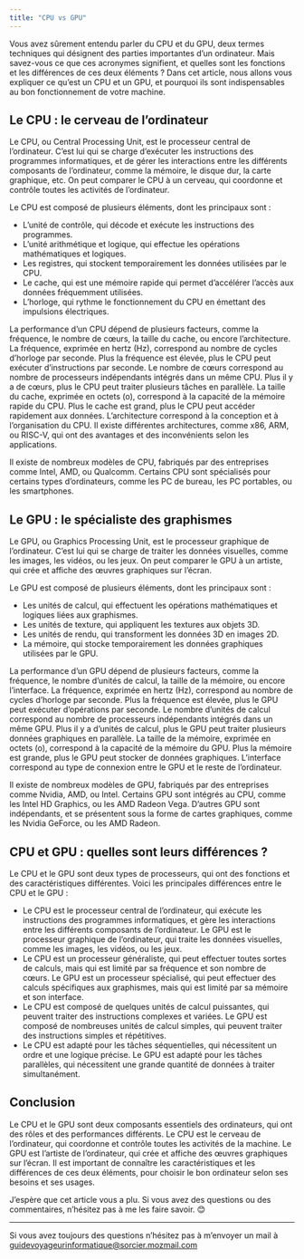 ```yaml
---
title: "CPU vs GPU"
---
```

Vous avez sûrement entendu parler du CPU et du GPU, deux termes techniques qui désignent des parties importantes d’un ordinateur. Mais savez-vous ce que ces acronymes signifient, et quelles sont les fonctions et les différences de ces deux éléments ? Dans cet article, nous allons vous expliquer ce qu’est un CPU et un GPU, et pourquoi ils sont indispensables au bon fonctionnement de votre machine.

## Le CPU : le cerveau de l’ordinateur

Le CPU, ou Central Processing Unit, est le processeur central de l’ordinateur. C’est lui qui se charge d’exécuter les instructions des programmes informatiques, et de gérer les interactions entre les différents composants de l’ordinateur, comme la mémoire, le disque dur, la carte graphique, etc. On peut comparer le CPU à un cerveau, qui coordonne et contrôle toutes les activités de l’ordinateur.

Le CPU est composé de plusieurs éléments, dont les principaux sont : 
- L’unité de contrôle, qui décode et exécute les instructions des programmes. 
- L’unité arithmétique et logique, qui effectue les opérations mathématiques et logiques. 
- Les registres, qui stockent temporairement les données utilisées par le CPU. 
- Le cache, qui est une mémoire rapide qui permet d’accélérer l’accès aux données fréquemment utilisées. 
- L’horloge, qui rythme le fonctionnement du CPU en émettant des impulsions électriques. 

La performance d’un CPU dépend de plusieurs facteurs, comme la fréquence, le nombre de cœurs, la taille du cache, ou encore l’architecture. La fréquence, exprimée en hertz (Hz), correspond au nombre de cycles d’horloge par seconde. Plus la fréquence est élevée, plus le CPU peut exécuter d’instructions par seconde. Le nombre de cœurs correspond au nombre de processeurs indépendants intégrés dans un même CPU. Plus il y a de cœurs, plus le CPU peut traiter plusieurs tâches en parallèle. La taille du cache, exprimée en octets (o), correspond à la capacité de la mémoire rapide du CPU. Plus le cache est grand, plus le CPU peut accéder rapidement aux données. L’architecture correspond à la conception et à l’organisation du CPU. Il existe différentes architectures, comme x86, ARM, ou RISC-V, qui ont des avantages et des inconvénients selon les applications.

Il existe de nombreux modèles de CPU, fabriqués par des entreprises comme Intel, AMD, ou Qualcomm. Certains CPU sont spécialisés pour certains types d’ordinateurs, comme les PC de bureau, les PC portables, ou les smartphones.

## Le GPU : le spécialiste des graphismes

Le GPU, ou Graphics Processing Unit, est le processeur graphique de l’ordinateur. C’est lui qui se charge de traiter les données visuelles, comme les images, les vidéos, ou les jeux. On peut comparer le GPU à un artiste, qui crée et affiche des œuvres graphiques sur l’écran.

Le GPU est composé de plusieurs éléments, dont les principaux sont : 
- Les unités de calcul, qui effectuent les opérations mathématiques et logiques liées aux graphismes. 
- Les unités de texture, qui appliquent les textures aux objets 3D. 
- Les unités de rendu, qui transforment les données 3D en images 2D. 
- La mémoire, qui stocke temporairement les données graphiques utilisées par le GPU. 

La performance d’un GPU dépend de plusieurs facteurs, comme la fréquence, le nombre d’unités de calcul, la taille de la mémoire, ou encore l’interface. La fréquence, exprimée en hertz (Hz), correspond au nombre de cycles d’horloge par seconde. Plus la fréquence est élevée, plus le GPU peut exécuter d’opérations par seconde. Le nombre d’unités de calcul correspond au nombre de processeurs indépendants intégrés dans un même GPU. Plus il y a d’unités de calcul, plus le GPU peut traiter plusieurs données graphiques en parallèle. La taille de la mémoire, exprimée en octets (o), correspond à la capacité de la mémoire du GPU. Plus la mémoire est grande, plus le GPU peut stocker de données graphiques. L’interface correspond au type de connexion entre le GPU et le reste de l’ordinateur. 

Il existe de nombreux modèles de GPU, fabriqués par des entreprises comme Nvidia, AMD, ou Intel. Certains GPU sont intégrés au CPU, comme les Intel HD Graphics, ou les AMD Radeon Vega. D’autres GPU sont indépendants, et se présentent sous la forme de cartes graphiques, comme les Nvidia GeForce, ou les AMD Radeon.

## CPU et GPU : quelles sont leurs différences ?

Le CPU et le GPU sont deux types de processeurs, qui ont des fonctions et des caractéristiques différentes. Voici les principales différences entre le CPU et le GPU : 
- Le CPU est le processeur central de l’ordinateur, qui exécute les instructions des programmes informatiques, et gère les interactions entre les différents composants de l’ordinateur. Le GPU est le processeur graphique de l’ordinateur, qui traite les données visuelles, comme les images, les vidéos, ou les jeux. 
- Le CPU est un processeur généraliste, qui peut effectuer toutes sortes de calculs, mais qui est limité par sa fréquence et son nombre de cœurs. Le GPU est un processeur spécialisé, qui peut effectuer des calculs spécifiques aux graphismes, mais qui est limité par sa mémoire et son interface.
- Le CPU est composé de quelques unités de calcul puissantes, qui peuvent traiter des instructions complexes et variées. Le GPU est composé de nombreuses unités de calcul simples, qui peuvent traiter des instructions simples et répétitives.
- Le CPU est adapté pour les tâches séquentielles, qui nécessitent un ordre et une logique précise. Le GPU est adapté pour les tâches parallèles, qui nécessitent une grande quantité de données à traiter simultanément. 

## Conclusion

Le CPU et le GPU sont deux composants essentiels des ordinateurs, qui ont des rôles et des performances différents. Le CPU est le cerveau de l’ordinateur, qui coordonne et contrôle toutes les activités de la machine. Le GPU est l’artiste de l’ordinateur, qui crée et affiche des œuvres graphiques sur l’écran. Il est important de connaître les caractéristiques et les différences de ces deux éléments, pour choisir le bon ordinateur selon ses besoins et ses usages. 

J’espère que cet article vous a plu. Si vous avez des questions ou des commentaires, n’hésitez pas à me les faire savoir. 😊 

---

Si vous avez toujours des questions n’hésitez pas à m’envoyer un mail à [guidevoyageurinformatique@sorcier.mozmail.com](mailto:guidevoyageurinformatique@sorcier.mozmail.com)